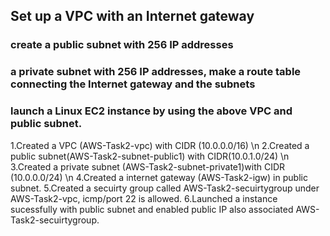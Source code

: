 ## Set up a VPC with an Internet gateway
### create a public subnet with 256 IP addresses 
### a private subnet with 256 IP addresses, make a route table connecting the Internet gateway and the subnets
### launch a Linux EC2 instance by using the above VPC and public subnet.

1.Created a VPC (AWS-Task2-vpc) with CIDR (10.0.0.0/16) \n
2.Created a public subnet(AWS-Task2-subnet-public1) with CIDR(10.0.1.0/24) \n
3.Created a private subnet (AWS-Task2-subnet-private1)with CIDR (10.0.0.0/24) \n
4.Created a internet gateway (AWS-Task2-igw) in public subnet.
5.Created a secuirty group called AWS-Task2-secuirtygroup under AWS-Task2-vpc, icmp/port 22 is allowed.
6.Launched a instance sucessfully with public subnet and enabled public IP also associated AWS-Task2-secuirtygroup.

